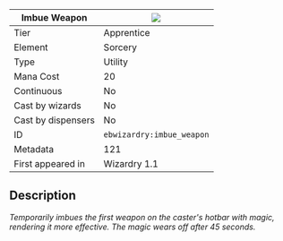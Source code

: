 | Imbue Weapon |![](https://github.com/Electroblob77/Wizardry/blob/1.12.2/src/main/resources/assets/ebwizardry/textures/spells/imbue_weapon.png)|
|---|---|
| Tier | Apprentice |
| Element | Sorcery |
| Type | Utility |
| Mana Cost | 20 |
| Continuous | No |
| Cast by wizards | No |
| Cast by dispensers | No |
| ID | `ebwizardry:imbue_weapon` |
| Metadata | 121 |
| First appeared in | Wizardry 1.1 |
## Description
_Temporarily imbues the first weapon on the caster's hotbar with magic, rendering it more effective. The magic wears off after 45 seconds._